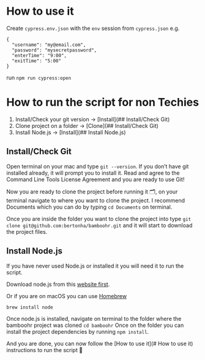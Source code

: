 # How to use it
Create `cypress.env.json` with the `env` session from `cypress.json`
e.g.
```
{
  "username": "my@email.com",
  "password": "mysecretpassword",
  "enterTime": "9:00",
  "exitTime": "5:00"
}
```

run `npm run cypress:open`

# How to run the script for non Techies

1. Install/Check your git version -> [Install](## Install/Check Git)
2. Clone project on a folder -> [Clone](## Install/Check Git)
3. Install Node.js -> [Install](## Install Node.js)

## Install/Check Git
Open terminal on your mac and type `git --version`. If you don’t have git installed already, it will prompt you to install it. Read and agree to the Command Line Tools License Agreement and you are ready to use Git!

Now you are ready to clone the project before running it 🗂, on your terminal navigate to where you want to clone the project. I recommend Documents which you can do by typing `cd Documents` on terminal.

Once you are inside the folder you want to clone the project into type `git clone git@github.com:bertonha/bamboohr.git` and it will start to download the project files.

## Install Node.js
If you have never used Node.js or installed it you will need it to run the script.

Download node.js from this [website first](https://nodejs.org/en/download/).

Or if you are on macOS you can use [Homebrew](https://brew.sh/)

```
brew install node
```

Once node.js is installed, navigate on terminal to the folder where the bamboohr project was cloned `cd bamboohr` Once on the folder you can install the project dependencies by running `npm install`.

And you are done, you can now follow the [How to use it](# How to use it) instructions to run the script 💪
